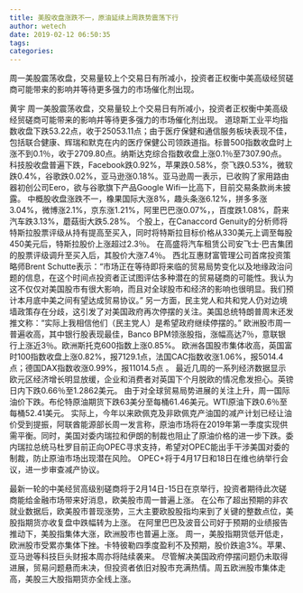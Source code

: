 ```yaml
---
title: 美股收盘涨跌不一，原油延续上周跌势震荡下行
author: wetech
date: 2019-02-12 06:50:35
tags: 
categories: 
---
```

周一美股震荡收盘，交易量较上个交易日有所减小，投资者正权衡中美高级经贸磋商可能带来的影响并等待更多强力的市场催化剂出现。
<!-- more -->
黄宇
周一美股震荡收盘，交易量较上个交易日有所减小，投资者正权衡中美高级经贸磋商可能带来的影响并等待更多强力的市场催化剂出现。
道琼斯工业平均指数收盘下跌53.22点，收于25053.11点；由于医疗保健和通信服务板块表现不佳，包括联合健康、辉瑞和默克在内的医疗保健公司领跌道指。标普500指数收盘时上涨不到0.1％，收于2709.80点。纳斯达克综合指数收盘上涨0.1％至7307.90点。
科技股收盘普遍下跌，Facebook跌0.92%，苹果跌0.58%，奈飞跌0.53%，微软跌0.4%，谷歌跌0.02%，亚马逊涨0.18%。亚马逊周一表示，已收购了家用路由器初创公司Eero，欲与谷歌旗下产品Google Wifi一比高下，目前交易条款尚未披露。
中概股收盘涨跌不一，橡果国际大涨8%，趣头条涨6.12%，拼多多涨3.04%，微博涨2.1%，京东涨1.21%，阿里巴巴涨0.07%，，百度跌1.08%，蔚来汽车跌3.13%，蘑菇街大跌5.28%。
个股上，在Canaccord Genuity的分析师将特斯拉股票评级从持有提高至买入，同时将特斯拉目标价格从330美元上调至每股450美元后，特斯拉股价上涨超过2.3％。
在高盛将汽车租赁公司安飞士·巴吉集团的股票评级调升至买入后，其股价大涨7.4％。
西北互惠财富管理公司首席投资策略师Brent Schutte表示：“市场正在等待即将来临的贸易局势变化以及地缘政治问题的信息，在这个时间点投资者正试图评估多种潜在的贸易磋商的可能性。我认为这不仅仅对美国股市有很大影响，而且对全球股市和经济的影响也很明显。我们预计本月底中美之间有望达成贸易协议。”
另一方面，民主党人和共和党人仍对边境墙政策存在分歧，这引发了对美国政府再次停摆的关注。美国总统特朗普周末还发推文称：“实际上我相信他们（民主党人）是希望政府继续停摆的。”
欧洲股市周一普遍收高，其中银行股表现最佳，Banco BPM领涨股指，涨幅高达7％，意联银行上涨近3％。欧洲斯托克600指数上涨0.85%。
欧洲各国股市集体收高，英国富时100指数收盘上涨0.82%，报7129.1点，法国CAC指数收涨1.06%，报5014.4点；德国DAX指数收涨0.99%，报11014.5点 。
最近几周的一系列经济数据显示欧元区经济增长明显放缓，企业和消费者对英国下个月脱欧的情况愈发担心。英镑日内下跌0.66％至1.2862美元。
由于对全球贸易局势进展的关注上升，周一国际油价下跌。布伦特原油期货下跌63美分至每桶61.46美元。WTI原油下跌0.6％至每桶52.41美元。
实际上，今年以来欧佩克及非欧佩克产油国的减产计划已经让油价受到提振，阿联酋能源部长周一发言称，原油市场将在2019年第一季度实现供需平衡。同时，美国对委内瑞拉和伊朗的制裁也阻止了原油价格的进一步下跌。委内瑞拉总统马杜罗目前正向OPEC寻求支持，希望对OPEC能出手干涉美国对委的制裁，防止原油市场出现潜在风险。
OPEC+将于4月17日和18日在维也纳举行会议，进一步审查减产协议。
 
 
最新一轮的中美经贸高级别磋商将于2月14日-15日在京举行，投资者期待此次磋商能给金融市场带来好消息，欧美股市周一普遍上涨。
在公布了超出预期的非农就业数据后，欧美股市普现涨势，三大主要欧股股指均来到了关键的整数点位，美股指期货亦收复盘中跌幅转为上涨。
在阿里巴巴及波音公司好于预期的业绩报告推动下，美股指集体大涨，欧洲股市也普遍上涨。
周一，美股指期货低开低走，欧洲股市受累亦集体下挫。卡特彼勒四季度盈利不及预期，股价跌逾3%。苹果、亚马逊等科技巨头财报本周亦将陆续袭来。
尽管解决美国政府停摆问题仍未取得进展，贸易问题悬而未决，但投资者依旧对股市充满热情。周五欧洲股市集体走高，美股三大股指期货亦全线上涨。
